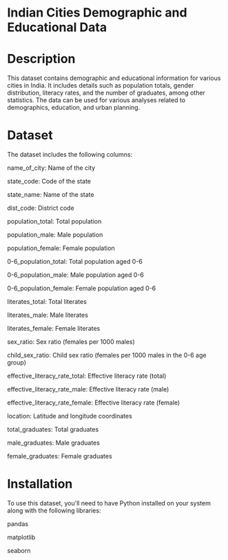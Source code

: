 # Indian Cities Demographic and Educational Data

# Description

This dataset contains demographic and educational information for various cities in India. It includes details such as population totals, gender distribution, literacy rates, and the number of graduates, among other statistics. The data can be used for various analyses related to demographics, education, and urban planning.

# Dataset

The dataset includes the following columns:


name_of_city: Name of the city

state_code: Code of the state

state_name: Name of the state

dist_code: District code

population_total: Total population

population_male: Male population

population_female: Female population

0-6_population_total: Total population aged 0-6

0-6_population_male: Male population aged 0-6

0-6_population_female: Female population aged 0-6

literates_total: Total literates

literates_male: Male literates

literates_female: Female literates

sex_ratio: Sex ratio (females per 1000 males)

child_sex_ratio: Child sex ratio (females per 1000 males in the 0-6 age group)

effective_literacy_rate_total: Effective literacy rate (total)

effective_literacy_rate_male: Effective literacy rate (male)

effective_literacy_rate_female: Effective literacy rate (female)

location: Latitude and longitude coordinates

total_graduates: Total graduates

male_graduates: Male graduates

female_graduates: Female graduates

# Installation

To use this dataset, you'll need to have Python installed on your system along with the following libraries:

pandas

matplotlib

seaborn
